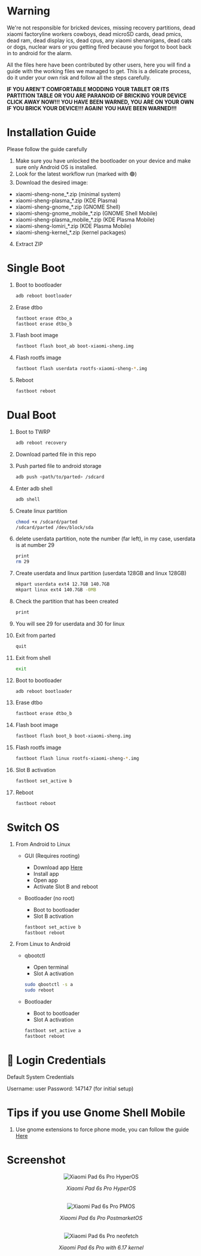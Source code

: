 # Warning
We're not responsible for bricked devices, missing recovery partitions, dead xiaomi factoryline workers cowboys, dead microSD cards, dead pmics, dead ram, dead display ics, dead cpus, any xiaomi shenanigans, dead cats or dogs, nuclear wars or you getting fired because you forgot to boot back in to android for the alarm.

All the files here have been contributed by other users, here you will find a guide with the working files we managed to get. This is a delicate process, do it under your own risk and follow all the steps carefully.

**IF YOU AREN'T COMFORTABLE MODDING YOUR TABLET OR ITS PARTITION TABLE OR YOU ARE PARANOID OF BRICKING YOUR DEVICE CLICK AWAY NOW!!! YOU HAVE BEEN WARNED, YOU ARE ON YOUR OWN IF YOU BRICK YOUR DEVICE!!! AGAIN! YOU HAVE BEEN WARNED!!!**


# Installation Guide
Please follow the guide carefully

1. Make sure you have unlocked the bootloader on your device and make sure only Android OS is installed.
2. Look for the latest workflow run (marked with 🟢)
3. Download the desired image:
 - xiaomi-sheng-none_*.zip (minimal system)
 - xiaomi-sheng-plasma_*.zip (KDE Plasma)
 - xiaomi-sheng-gnome_*.zip (GNOME Shell)
 - xiaomi-sheng-gnome_mobile_*.zip (GNOME Shell Mobile)
 - xiaomi-sheng-plasma_mobile_*.zip (KDE Plasma Mobile)
 - xiaomi-sheng-lomiri_*.zip (KDE Plasma Mobile)
 - xiaomi-sheng-kernel_*.zip (kernel packages)
4. Extract ZIP


# Single Boot
1. Boot to bootloader
    ```bash
	adb reboot bootloader
	```
2. Erase dtbo
    ```bash
	fastboot erase dtbo_a
    fastboot erase dtbo_b
	```

3. Flash boot image
    ```bash
	fastboot flash boot_ab boot-xiaomi-sheng.img
	```

4. Flash rootfs image
    ```bash
	fastboot flash userdata rootfs-xiaomi-sheng-*.img
	```

5. Reboot
    ```bash
	fastboot reboot
	```

# Dual Boot
1. Boot to TWRP
    ```bash
	adb reboot recovery
	```

2. Download parted file in this repo
4. Push parted file to android storage 
	```bash
	adb push <path/to/parted> /sdcard
	```
5. Enter adb shell
	```bash
	adb shell
	```
6. Create linux partition
	```bash
	chmod +x /sdcard/parted
	/sdcard/parted /dev/block/sda
	```
7. delete userdata partition, note the number (far left), in my case, userdata is at number 29
	```bash
	print
	rm 29
	```
8. Create userdata and linux partition (userdata 128GB and linux 128GB)
	```bash
	mkpart userdata ext4 12.7GB 140.7GB
	mkpart linux ext4 140.7GB -0MB
	```

9. Check the partition that has been created
	```bash
	print
	```

10. You will see 29 for userdata and 30 for linux
11. Exit from parted
	```bash
	quit
	```
12. Exit from shell
	```bash
	exit
	```
13. Boot to bootloader
    ```bash
	adb reboot bootloader
	```

14. Erase dtbo
    ```bash
    fastboot erase dtbo_b
	```

15. Flash boot image
    ```bash
	fastboot flash boot_b boot-xiaomi-sheng.img
	```

16. Flash rootfs image
    ```bash
	fastboot flash linux rootfs-xiaomi-sheng-*.img
	```

17. Slot B activation
    ```bash
	fastboot set_active b
	```

18. Reboot
    ```bash
	fastboot reboot
	```

# Switch OS
1. From Android to Linux
	- GUI (Requires rooting)
		- Download app [Here](https://github.com/capntrips/BootControl/releases)
		- Install app
		- Open app
		- Activate Slot B and reboot

	- Bootloader (no root)
		- Boot to bootloader
		- Slot B activation
		```bash
		fastboot set_active b
		fastboot reboot
		```

2. From Linux to Android
	- qbootctl
		- Open terminal
		- Slot A activation
		```bash
		sudo qbootctl -s a
		sudo reboot
		```

	- Bootloader
		- Boot to bootloader
		- Slot A activation
		```bash
		fastboot set_active a
		fastboot reboot
		```
# 🔐 Login Credentials
Default System Credentials

Username: user
Password: 147147 (for initial setup)

# Tips if you use Gnome Shell Mobile
1. Use gnome extensions to force phone mode, you can follow the guide [Here](https://github.com/vixalien/force-phone-mode)

# Screenshot
<div align="center">
  <img src="hyperos.jpg" alt="Xiaomi Pad 6s Pro HyperOS"/>
  <p><em>Xiaomi Pad 6s Pro HyperOS</em></p>
  <br>
	<img src="gnome_shell_mobile.jpg" alt="Xiaomi Pad 6s Pro PMOS"/>
  <p><em>Xiaomi Pad 6s Pro PostmarketOS</em></p>
    <br>
	<img src="neofetch.jpg" alt="Xiaomi Pad 6s Pro neofetch"/>
  <p><em>Xiaomi Pad 6s Pro with 6.17 kernel</em></p>
</div>